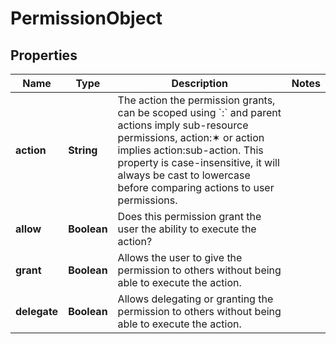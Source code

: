 # PermissionObject

## Properties

Name | Type | Description | Notes
------------ | ------------- | ------------- | -------------
**action** | **String** | The action the permission grants, can be scoped using &#x60;:&#x60; and parent actions imply sub-resource permissions, action:✶ or action implies action:sub-action. This property is case-insensitive, it will always be cast to lowercase before comparing actions to user permissions. | 
**allow** | **Boolean** | Does this permission grant the user the ability to execute the action? | 
**grant** | **Boolean** | Allows the user to give the permission to others without being able to execute the action. | 
**delegate** | **Boolean** | Allows delegating or granting the permission to others without being able to execute the action. | 


